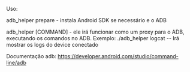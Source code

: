 Uso:

adb_helper prepare - instala Android SDK se necessário e o ADB

adb_helper [COMMAND] - ele irá funcionar como um proxy para o ADB, executando os comandos no ADB. Exemplo: ./adb_helper logcat -- Irá mostrar os logs do device conectado


Documentação adb: https://developer.android.com/studio/command-line/adb